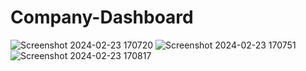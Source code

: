 # Company-Dashboard
![Screenshot 2024-02-23 170720](https://github.com/ahhmed0abdelwahab/Company-Dashboard/assets/132660079/652b5b9b-8102-46ff-a78c-fad31eece266)
![Screenshot 2024-02-23 170751](https://github.com/ahhmed0abdelwahab/Company-Dashboard/assets/132660079/e4086375-4e94-4763-8d7a-769a95725b08)
![Screenshot 2024-02-23 170817](https://github.com/ahhmed0abdelwahab/Company-Dashboard/assets/132660079/59858008-2823-4159-993f-e941c702ddc1)

